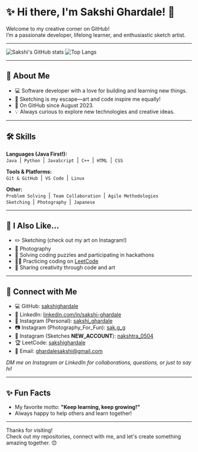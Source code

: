 # ✨ Hi there, I'm Sakshi Ghardale! 👋

Welcome to my creative corner on GitHub!  
I’m a passionate developer, lifelong learner, and enthusiastic sketch artist.

---

![Sakshi's GitHub stats](https://github-readme-stats.vercel.app/api?username=sakshighardale&show_icons=true&hide_title=true&count_private=true&theme=radical)
![Top Langs](https://github-readme-stats.vercel.app/api/top-langs/?username=sakshighardale&layout=compact&theme=radical)

---

## 🌟 About Me

- 💻 Software developer with a love for building and learning new things.
- 🎨 Sketching is my escape—art and code inspire me equally!
- 🚀 On GitHub since August 2023.
- 💡 Always curious to explore new technologies and creative ideas.

---

## 🛠️ Skills

**Languages (Java First!):**  
`Java` &nbsp;|&nbsp; `Python` &nbsp;|&nbsp; `JavaScript` &nbsp;|&nbsp; `C++` &nbsp;|&nbsp; `HTML` &nbsp;|&nbsp; `CSS`

**Tools & Platforms:**  
`Git & GitHub` &nbsp;|&nbsp; `VS Code` &nbsp;|&nbsp; `Linux`

**Other:**  
`Problem Solving` &nbsp;|&nbsp; `Team Collaboration` &nbsp;|&nbsp; `Agile Methodologies`  
`Sketching` &nbsp;|&nbsp; `Photography` &nbsp;|&nbsp; `Japanese`

---

## 💙 I Also Like...

- ✏️ Sketching (check out my art on Instagram!)
- 📸 Photography
- 🧩 Solving coding puzzles and participating in hackathons
- 👩‍💻 Practicing coding on [LeetCode](https://leetcode.com/sakshighardale/)  
- 🎨 Sharing creativity through code and art

---

## 🔗 Connect with Me

- 💻 GitHub: [sakshighardale](https://github.com/sakshighardale)
- 💼 LinkedIn: [linkedin.com/in/sakshi-ghardale](https://linkedin.com/in/sakshi-ghardale)
- 📸 Instagram (Personal): [sakshi_ghardale](https://instagram.com/sakshi_ghardale)
- 📷 Instagram (Photography_For_Fun): [sak.g_g](https://instagram.com/sak.g_g)
- 🎨 Instagram (Sketches **NEW_ACCOUNT**): [nakshtra_0504](https://instagram.com/nakshtra_0504)
- 🏆 LeetCode: [sakshighardale](https://leetcode.com/sakshighardale/)
- 📧 Email: ghardalesakshi@gmail.com

*DM me on Instagram or LinkedIn for collaborations, questions, or just to say hi!*

---

## ✨ Fun Facts

- My favorite motto: **"Keep learning, keep growing!"**
- Always happy to help others and learn together!

---

Thanks for visiting!  
Check out my repositories, connect with me, and let's create something amazing together. 😊
